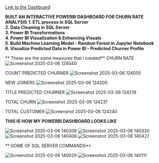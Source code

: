 [Link to the Dashboard](https://app.powerbi.com/view?r=eyJrIjoiZDgyZDhhNjktMGNhMS00Yzk4LTg0YTgtYWE1NjcyN2FhNzc3IiwidCI6ImE2N2Q5MzI2LWE4NjYtNDcyNC05ODQ3LTYwYWY5OGNkYTg5NyJ9)

**BUILT AN INTERACTIVE POWERBI DASHBOARD FOR CHURN RATE ANALYSIS**
**1. ETL process in SQL Server**  
**2. Data Cleaning in SQL Server**  
**3. Power BI Transformations**  
**4. Power BI Visualization & Enhancing Visuals**  
**5. Build Machine Learning Model - Random Forest in Jupyter Notebook**  
**6. Visualize Predicted Data in Power BI - Predicted Churner Profile**


** These are the some measures that i created**
CHURN RATE
![Screenshot 2025-03-06 124040](https://github.com/user-attachments/assets/d129913c-5e0c-44dd-94d4-a5ab091af921)

COUNT PREDICTED CHURNER
![Screenshot 2025-03-06 124055](https://github.com/user-attachments/assets/8ba1332e-12f5-4e21-9893-9d31268d0bf5)

NEW JOINERS
![Screenshot 2025-03-06 124200](https://github.com/user-attachments/assets/3ac73390-7e09-4454-978c-9ba30e145407)

TITLE PREDICTED CHURNER
![Screenshot 2025-03-06 124219](https://github.com/user-attachments/assets/fcf52ddc-c955-44d5-b411-ef8a52bc18e7)

TOTAL CHURN
![Screenshot 2025-03-06 124231](https://github.com/user-attachments/assets/4cbbf6ae-df54-4056-a134-8cca73bce571)

TOTAL CUSTOMER
![Screenshot 2025-03-06 124240](https://github.com/user-attachments/assets/99385f27-fc8f-43e7-84db-80ed96283f43)


**THIS IS HOW MY POWERBI DASHBOARD LOOKS LIKE**

![Screenshot 2025-03-06 140309](https://github.com/user-attachments/assets/e1108097-77a9-4690-b26b-3e0b65bac3c8)
![Screenshot 2025-03-06 140330](https://github.com/user-attachments/assets/936cdd3c-d3df-4326-87a1-988d169138c6)
![Screenshot 2025-03-06 140406](https://github.com/user-attachments/assets/b8e20d4d-8616-44ed-8a84-90d6ebc8fa30)
![Screenshot 2025-03-06 140427](https://github.com/user-attachments/assets/e2a8c940-1efa-412d-ba96-b247dca5d1cb)




** SOME OF SQL SERVER COMMANDS**

![Screenshot 2025-03-06 140029](https://github.com/user-attachments/assets/a9be0232-a3fd-4d5b-a42d-1bf4104de6ec)
![Screenshot 2025-03-06 140111](https://github.com/user-attachments/assets/07924234-4a45-4f82-b374-fe7a93f621e9)

